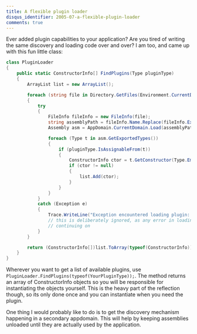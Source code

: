 ```yaml
---
title: A flexible plugin loader
disqus_identifier: 2005-07-a-flexible-plugin-loader
comments: true
---
```


Ever added plugin capabilities to your application? Are you tired of writing the same discovery and loading code over and over? I am too, and came up with this fun little class:

``` csharp
class PluginLoader
{
    public static ConstructorInfo[] FindPlugins(Type pluginType)
    {
        ArrayList list = new ArrayList();

        foreach (string file in Directory.GetFiles(Environment.CurrentDirectory, "*.dll"))
        {
            try
            {
                FileInfo fileInfo = new FileInfo(file);
                string assemblyPath = fileInfo.Name.Replace(fileInfo.Extension, "");
                Assembly asm = AppDomain.CurrentDomain.Load(assemblyPath);

                foreach (Type t in asm.GetExportedTypes())
                {
                    if (pluginType.IsAssignableFrom(t))
                    {
                        ConstructorInfo ctor = t.GetConstructor(Type.EmptyTypes);
                        if (ctor != null)
                        {
                            list.Add(ctor);
                        }
                    }
                }
            }
            catch (Exception e)
            {
                Trace.WriteLine("Exception encountered loading plugin: " + e.ToString());
                // this is deliberately ignored, as any error in loading the assembly should just involve
                // continuing on
            }
        }

        return (ConstructorInfo[])list.ToArray(typeof(ConstructorInfo));
    }
}
```

Wherever you want to get a list of available plugins, use `PluginLoader.FindPlugins(typeof(YourPluginType));`. The method returns an array of ConstructorInfo objects so you will be responsible for instantiating the objects yourself. This is the heavy part of the reflection though, so its only done once and you can instantiate when you need the plugin.

One thing I would probably like to do is to get the discovery mechanism happening in a secondary appdomain. This will help by keeping assemblies unloaded until they are actually used by the application.
